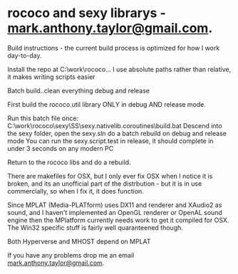 # rococo and sexy librarys - mark.anthony.taylor@gmail.com.

Build instructions - the current build process is optimized for how I work day-to-day.

Install the repo at C:\work\rococo\...  I use absolute paths rather than relative, it makes writing scripts easier

Batch build..clean everything debug and release

First build the rococo.util library ONLY in debug AND release mode.

Run this batch file once: C:\work\rococo\sexy\SS\sexy.nativelib.coroutines\build.bat
Descend into the sexy folder, open the sexy.sln do a batch rebuild on debug and release mode
You can run the sexy.script.test in release, it should complete in under 3 seconds on any modern PC

Return to the rococo libs and do a rebuild.

There are makefiles for OSX, but I only ever fix OSX when I notice it is broken, and its an unofficial part
of the distrbution - but it is in use commercially, so when I fix it, it does function.

Since MPLAT (Media-PLATform) uses DX11 and renderer and XAudio2 as sound, and I haven't implemented an OpenGL renderer or OpenAL sound engine
then the MPlatform currently needs work to get it compiled for OSX. The Win32 specific stuff is fairly well quaranteened though.

Both Hyperverse and MHOST depend on MPLAT

If you have any problems drop me an email mark.anthony.taylor@gmail.com.
